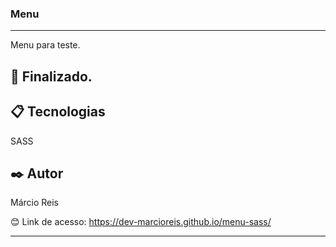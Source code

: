 ### Menu

---

Menu para teste.

## 🚀 Finalizado.

## 📋 Tecnologias
SASS

## ✒️ Autor
Márcio Reis

😊 Link de acesso: https://dev-marcioreis.github.io/menu-sass/

---

